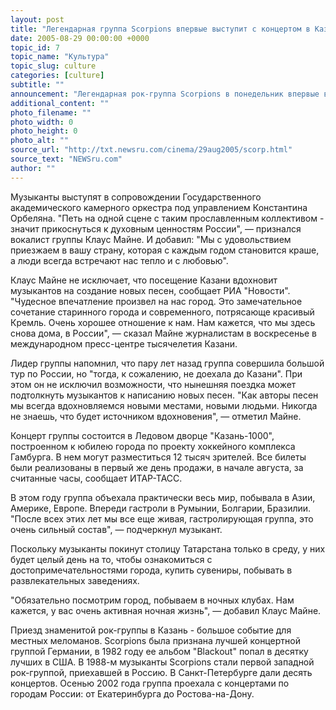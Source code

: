 ```yaml
---
layout: post
title: "Легендарная группа Scorpions впервые выступит с концертом в Казани"
date: 2005-08-29 00:00:00 +0000
topic_id: 7
topic_name: "Культура"
topic_slug: culture
categories: [culture]
subtitle: ""
announcement: "Легендарная рок-группа Scorpions в понедельник впервые выступит с концертом в Казани. Шоу приурочено к празднованию 1000-летия столицы Татарстана. В программе прозвучат знаменитые хиты и новые песни, объединенные общим названием \"Moment Of Glory\" (\"Момент славы\")."
additional_content: ""
photo_filename: ""
photo_width: 0
photo_height: 0
photo_alt: ""
source_url: "http://txt.newsru.com/cinema/29aug2005/scorp.html"
source_text: "NEWSru.com"
author: ""
---
```

Музыканты выступят в сопровождении Государственного академического камерного оркестра под управлением Константина Орбеляна. "Петь на одной сцене с таким прославленным коллективом - значит прикоснуться к духовным ценностям России", &mdash; признался вокалист группы Клаус Майне. И добавил: "Мы с удовольствием приезжаем в вашу страну, которая с каждым годом становится краше, а люди всегда встречают нас тепло и с любовью".

Клаус Майне не исключает, что посещение Казани вдохновит музыкантов на создание новых песен, сообщает РИА "Новости". "Чудесное впечатление произвел на нас город. Это замечательное сочетание старинного города и современного, потрясающе красивый Кремль. Очень хорошее отношение к нам. Нам кажется, что мы здесь снова дома, в России", &mdash; сказал Майне журналистам в воскресенье в международном пресс-центре тысячелетия Казани.

Лидер группы напомнил, что пару лет назад группа совершила большой тур по России, но "тогда, к сожалению, не доехала до Казани". При этом он не исключил возможности, что нынешняя поездка может подтолкнуть музыкантов к написанию новых песен. "Как авторы песен мы всегда вдохновляемся новыми местами, новыми людьми. Никогда не знаешь, что будет источником вдохновения", &mdash; отметил Майне.

Концерт группы состоится в Ледовом дворце "Казань-1000", построенном к юбилею города по проекту хоккейного комплекса Гамбурга. В нем могут разместиться 12 тысяч зрителей. Все билеты были реализованы в первый же день продажи, в начале августа, за считанные часы, сообщает ИТАР-ТАСС.

В этом году группа объехала практически весь мир, побывала в Азии, Америке, Европе. Впереди гастроли в Румынии, Болгарии, Бразилии. "После всех этих лет мы все еще живая, гастролирующая группа, это очень сильный состав", &mdash; подчеркнул музыкант.

Поскольку музыканты покинут столицу Татарстана только в среду, у них будет целый день на то, чтобы ознакомиться с достопримечательностями города, купить сувениры, побывать в развлекательных заведениях.

"Обязательно посмотрим город, побываем в ночных клубах. Нам кажется, у вас очень активная ночная жизнь", &mdash; добавил Клаус Майне.

Приезд знаменитой рок-группы в Казань - большое событие для местных меломанов. Scorpions была признана лучшей концертной группой Германии, в 1982 году ее альбом "Blackout" попал в десятку лучших в США. В 1988-м музыканты Scorpions стали первой западной рок-группой, приехавшей в Россию. В Санкт-Петербурге дали десять концертов. Осенью 2002 года группа проехала с концертами по городам России: от Екатеринбурга до Ростова-на-Дону.
